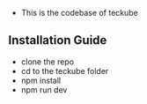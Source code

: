 
- This is the codebase of teckube

## Installation Guide <br/>
- clone the repo <br/>
- cd to the teckube folder <br/>
- npm install
- npm run dev
